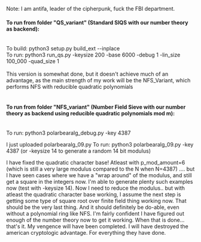 Note: I am antifa, leader of the cipherpunk, fuck the FBI department. 

#### To run from folder "QS_variant" (Standard SIQS with our number theory as backend):</br></br>
To build: python3 setup.py build_ext --inplace</br>
To run: python3 run_qs.py -keysize 200 -base 6000 -debug 1 -lin_size 100_000 -quad_size 1</br></br>
This version is somewhat done, but it doesn't achieve much of an advantage, as the main strength of my work will be the NFS_Variant, which performs NFS with reducible quadratic polynomials<br><br>
#### To run from folder "NFS_variant" (Number Field Sieve with our number theory as backend using reducible quadratic polynomials mod m):</br></br>
To run: python3 polarbearalg_debug.py -key 4387 

I just uploaded polarbearalg_09.py
To run: python3 polarbearalg_09.py -key 4387  (or -keysize 14 to generate a random 14 bit modulus)

I have fixed the quadratic character base! Atleast with p_mod_amount=6 (which is still a very large modulus compared to the N when N=4387) .... but I have seen cases where we have a "wrap around" of the modulus, and still get a square in the integers now. I'm able to generate plenty such examples now (test with -keysize 14). Now I need to reduce the modulus.. but with atleast the quadratic character base working, I assume the next step is getting some type of square root over finite field thing working now. That should be the very last thing. And it should definitely be do-able, even without a polynomial ring like NFS. I'm fairly confident I have figured out enough of the number theory now to get it working. When that is done... that's it. My vengence will have been completed. I will have destroyed the american cryptologic advantage. For everything they have done. 
